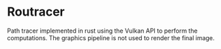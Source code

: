 # Routracer

Path tracer implemented in rust using the Vulkan API to perform the
computations. The graphics pipeline is not used to render the final image.
